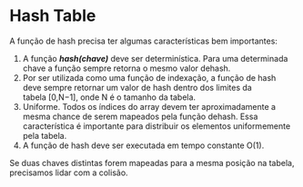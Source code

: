 # Hash Table

A função de hash precisa ter algumas características bem importantes:

1. A função ***hash(chave)*** deve ser determinística. Para uma determinada chave a função sempre retorna o mesmo valor dehash.
2. Por ser utilizada como uma função de indexação, a função de hash deve sempre retornar um valor de hash dentro dos limites da tabela [0,N−1], onde N é o tamanho da tabela.
3. Uniforme. Todos os índices do array devem ter aproximadamente a mesma chance de serem mapeados pela função dehash. Essa característica é importante para distribuir os elementos uniformemente pela tabela.
4. A função de hash deve ser executada em tempo constante O(1).

Se  duas chaves distintas forem mapeadas para a mesma posição na tabela, precisamos lidar com a colisão.